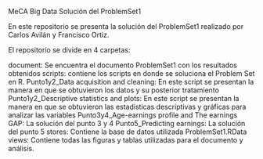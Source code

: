 MeCA
Big Data
Solución del ProblemSet1

En este repositorio se presenta la solución del ProblemSet1 realizado por Carlos Avilán y Francisco Ortiz.


El repositorio se divide en 4 carpetas:

document: Se encuentra el documento ProblemSet1 con los resultados obtenidos
scripts: contiene los scripts en donde se soluciona el Problem Set en R.
	Punto1y2_Data acquisition and cleaning: En este script se presentan la manera en que se obtuvieron los datos y su posterior tratamiento
	Punto1y2_Descriptive statistics and plots: En este script se presentan la manera en que se obtuvieron las estadisticas descriptivas y gráficas para analizar las variables
	Punto3y4_Age-earnings profile and The earnings GAP: La solución del punto 3 y 4
	Punto5_Predicting earnings: La solución del punto 5
stores: Contiene la base de datos utilizada ProblemSet1.RData
views: Contiene todas las figuras y tablas utilizadas para el documento y análisis.




